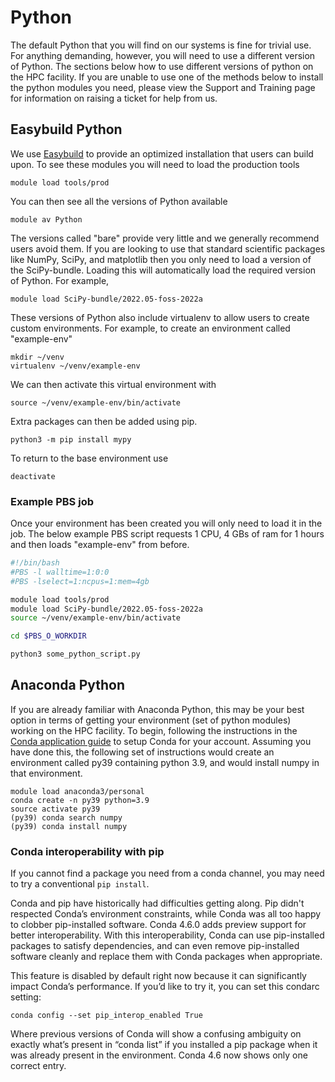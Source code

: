 # Python

The default Python that you will find on our systems is fine for trivial use. For anything demanding, however, you will need to use a different version of Python. The sections below how to use different versions of python on the HPC facility. If you are unable to use one of the methods below to install the python modules you need, please view the Support and Training page for information on raising a ticket for help from us.

## Easybuild Python

We use [Easybuild](../easybuild.md) to provide an optimized installation that users can build upon. To see these modules you will need to load the production tools

```console
module load tools/prod
```

You can then see all the versions of Python available

```console
module av Python
```

The versions called "bare" provide very little and we generally recommend users avoid them. If you are looking to use that standard scientific packages like NumPy, SciPy, and matplotlib then you only need to load a version of the SciPy-bundle. Loading this will automatically load the required version of Python. For example,

```console
module load SciPy-bundle/2022.05-foss-2022a
```

These versions of Python also include virtualenv to allow users to create custom environments. For example, to create an environment called "example-env"

```console
mkdir ~/venv
virtualenv ~/venv/example-env
```

We can then activate this virtual environment with

```console
source ~/venv/example-env/bin/activate
```

Extra packages can then be added using pip.

```console
python3 -m pip install mypy
```

To return to the base environment use

```
deactivate
```

### Example PBS job

Once your environment has been created you will only need to load it in the job. The below example PBS script requests 1 CPU, 4 GBs of ram for 1 hours and then loads "example-env" from before.

```bash
#!/bin/bash
#PBS -l walltime=1:0:0
#PBS -lselect=1:ncpus=1:mem=4gb

module load tools/prod
module load SciPy-bundle/2022.05-foss-2022a
source ~/venv/example-env/bin/activate

cd $PBS_O_WORKDIR

python3 some_python_script.py
```

## Anaconda Python

If you are already familiar with Anaconda Python, this may be your best option in terms of getting your environment (set of python modules) working on the HPC facility. To begin, following the instructions in the [Conda application guide](./conda.md) to setup Conda for your account. Assuming you have done this, the following set of instructions would create an environment called py39 containing python 3.9, and would install numpy in that environment.

```console
module load anaconda3/personal
conda create -n py39 python=3.9
source activate py39
(py39) conda search numpy
(py39) conda install numpy
```

### Conda interoperability with pip

If you cannot find a package you need from a conda channel, you may need to try a conventional `pip install`.

Conda and pip have historically had difficulties getting along.  Pip didn't respected Conda’s environment constraints, while Conda was all too happy to clobber pip-installed software. Conda 4.6.0 adds preview support for better interoperability. With this interoperability, Conda can use pip-installed packages to satisfy dependencies, and can even remove pip-installed software cleanly and replace them with Conda packages when appropriate.

This feature is disabled by default right now because it can significantly impact Conda’s performance.  If you’d like to try it, you can set this condarc setting:

```console
conda config --set pip_interop_enabled True
```

Where previous versions of Conda will show a confusing ambiguity on exactly what’s present in “conda list” if you installed a pip package when it was already present in the environment. Conda 4.6 now shows only one correct entry.